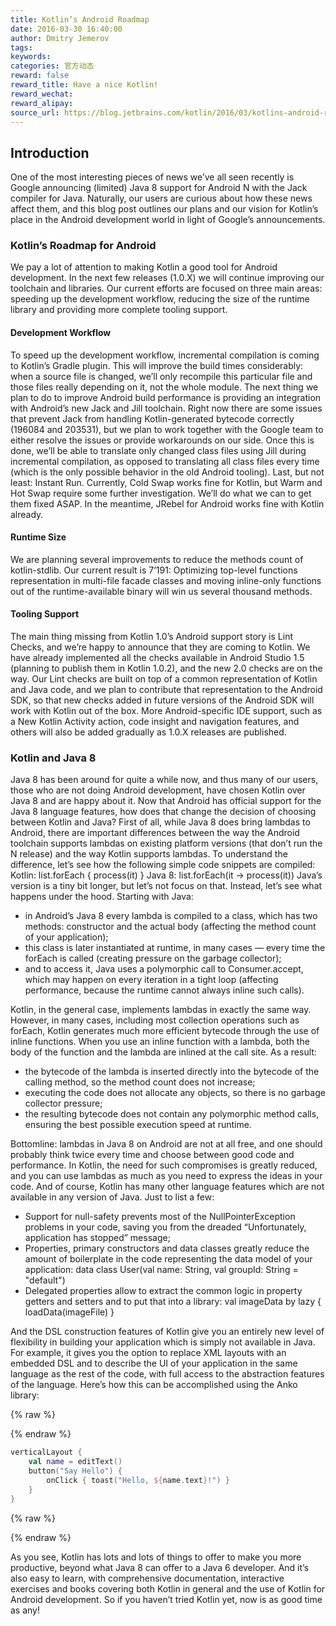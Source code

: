 ```yaml
---
title: Kotlin’s Android Roadmap
date: 2016-03-30 16:40:00
author: Dmitry Jemerov
tags:
keywords:
categories: 官方动态
reward: false
reward_title: Have a nice Kotlin!
reward_wechat:
reward_alipay:
source_url: https://blog.jetbrains.com/kotlin/2016/03/kotlins-android-roadmap/
---
```


## Introduction

One of the most interesting pieces of news we’ve all seen recently is Google announcing (limited) Java 8 support for Android N with the Jack  compiler for Java. Naturally, our users are curious about how these news affect them, and this blog post outlines our plans and our vision for Kotlin’s place in the Android development world in light of Google’s announcements.
### Kotlin’s Roadmap for Android

We pay a lot of attention to making Kotlin a good tool for Android development. In the next few releases (1.0.X) we will continue improving our toolchain and libraries. Our current efforts are focused on three main areas: speeding up the development workflow, reducing the size of the runtime library and providing more complete tooling support.
#### Development Workflow

To speed up the development workflow, incremental compilation is coming to Kotlin’s Gradle plugin. This will improve the build times considerably: when a source file is changed, we’ll only recompile this particular file and those files really depending on it, not the whole module.
The next thing we plan to do to improve Android build performance is providing an integration with Android’s new Jack and Jill toolchain. Right now there are some issues that prevent Jack from handling Kotlin-generated bytecode correctly (196084 and 203531), but we plan to work together with the Google team to either resolve the issues or provide workarounds on our side. Once this is done, we’ll be able to translate only changed class files using Jill during incremental compilation, as opposed to translating all class files every time (which is the only possible behavior in the old Android tooling).
Last, but not least: Instant Run. Currently, Cold Swap works fine for Kotlin, but Warm and Hot Swap require some further investigation. We’ll do what we can to get them fixed ASAP. In the meantime, JRebel for Android works fine with Kotlin already.
#### Runtime Size

We are planning several improvements to reduce the methods count of kotlin-stdlib. Our current result is 7’191:
Optimizing top-level functions representation in multi-file facade classes and moving inline-only functions out of the runtime-available binary will win us several thousand methods.
#### Tooling Support

The main thing missing from Kotlin 1.0’s Android support story is Lint Checks, and we’re happy to announce that they are coming to Kotlin. We have already implemented all the checks available in Android Studio 1.5 (planning to publish them in Kotlin 1.0.2), and the new 2.0 checks are on the way. Our Lint checks are built on top of a common representation of Kotlin and Java code, and we plan to contribute that representation to the Android SDK, so that new checks added in future versions of the Android SDK will work with Kotlin out of the box.
More Android-specific IDE support, such as a New Kotlin Activity action, code insight and navigation features, and others will also be added gradually as 1.0.X releases are published.
### Kotlin and Java 8

Java 8 has been around for quite a while now, and thus many of our users, those who are not doing Android development, have chosen Kotlin over Java 8 and are happy about it. Now that Android has official support for the Java 8 language features, how does that change the decision of choosing between Kotlin and Java?
First of all, while Java 8 does bring lambdas to Android, there are important differences between the way the Android toolchain supports lambdas on existing platform versions (that don’t run the N release) and the way Kotlin supports lambdas. To understand the difference, let’s see how the following simple code snippets are compiled:
Kotlin: list.forEach { process(it) }
Java 8: list.forEach(it -> process(it))
Java’s version is a tiny bit longer, but let’s not focus on that. Instead, let’s see what happens under the hood. Starting with Java:

* in Android’s Java 8 every lambda is compiled to a class, which has two methods: constructor and the actual body (affecting the method count of your application);
* this class is later instantiated at runtime, in many cases — every time the forEach is called (creating pressure on the garbage collector);
* and to access it, Java uses a polymorphic call to Consumer.accept, which may happen on every iteration in a tight loop (affecting performance, because the runtime cannot always inline such calls).

Kotlin, in the general case, implements lambdas in exactly the same way. However, in many cases, including most collection operations such as forEach, Kotlin generates much more efficient bytecode through the use of inline functions. When you use an inline function with a lambda, both the body of the function and the lambda are inlined at the call site. As a result:

* the bytecode of the lambda is inserted directly into the bytecode of the calling method, so the method count does not increase;
* executing the code does not allocate any objects, so there is no garbage collector pressure;
* the resulting bytecode does not contain any polymorphic method calls, ensuring the best possible execution speed at runtime.

Bottomline: lambdas in Java 8 on Android are not at all free, and one should probably think twice every time and choose between good code and performance. In Kotlin, the need for such compromises is greatly reduced, and you can use lambdas as much as you need to express the ideas in your code.
And of course, Kotlin has many other language features which are not available in any version of Java. Just to list a few:

* Support for null-safety prevents most of the NullPointerException problems in your code, saving you from the dreaded “Unfortunately, application has stopped” message;
* Properties, primary constructors and data classes greatly reduce the amount of boilerplate in the code representing the data model of your application:
data class User(val name: String, val groupId: String = "default")
* Delegated properties allow to extract the common logic in property getters and setters and to put that into a library:
val imageData by lazy { loadData(imageFile) }

And the DSL construction features of Kotlin give you an entirely new level of flexibility in building your application which is simply not available in Java. For example, it gives you the option to replace XML layouts with an embedded DSL and to describe the UI of your application in the same language as the rest of the code, with full access to the abstraction features of the language. Here’s how this can be accomplished using the Anko library:

{% raw %}
<p></p>
{% endraw %}

```kotlin
verticalLayout {
    val name = editText()
    button("Say Hello") {
        onClick { toast("Hello, ${name.text}!") }
    }
}
```

{% raw %}
<p></p>
{% endraw %}

As you see, Kotlin has lots and lots of things to offer to make you more productive, beyond what Java 8 can offer to a Java 6 developer. And it’s also easy to learn, with comprehensive documentation, interactive exercises and books covering both Kotlin in general and the use of Kotlin for Android development. So if you haven’t tried Kotlin yet, now is as good time as any!
